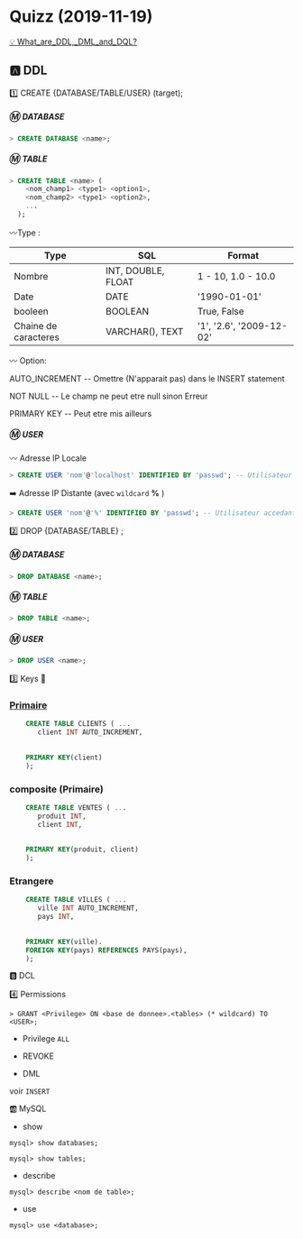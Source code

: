 # Quizz (2019-11-19)

[:bulb: What_are_DDL,_DML_and_DQL?](https://en.wikibooks.org/wiki/MySQL/Language/Definitions:_what_are_DDL,_DML_and_DQL%3F)

## :a: DDL

:one: CREATE {DATABASE/TABLE/USER} (target);

##### :m: DATABASE

```SQL
> CREATE DATABASE <name>;
```


##### :m: TABLE

```SQL
> CREATE TABLE <name> ( 
    <nom_champ1> <type1> <option1>, 
    <nom_champ2> <type1> <option2>, 
    ...
  );
```

:wavy_dash:Type :

| Type                 |  SQL                  | Format                   |
|----------------------|-----------------------|--------------------------|
| Nombre               |INT, DOUBLE, FLOAT     | 1 - 10, 1.0 - 10.0       |  
| Date                 | DATE                  | '1990-01-01'             |
| booleen              | BOOLEAN               | True, False              |
| Chaine de caracteres | VARCHAR(<size>), TEXT | '1', '2.6', '2009-12-02' |
  
:wavy_dash: Option: 

AUTO_INCREMENT -- Omettre (N'apparait pas) dans le INSERT statement

NOT NULL -- Le champ ne peut etre null sinon Erreur

PRIMARY KEY -- Peut etre mis ailleurs


##### :m: USER 

:wavy_dash: Adresse IP Locale

```SQL
> CREATE USER 'nom'@'localhost' IDENTIFIED BY 'passwd'; -- Utilisateur accedant a la machine locale
```

:arrow_right: Adresse IP Distante (avec `wildcard` **%** )

```SQL
> CREATE USER 'nom'@'%' IDENTIFIED BY 'passwd'; -- Utilisateur accedant a la machine distante
```

:two: DROP {DATABASE/TABLE} <name>;

##### :m: DATABASE

```SQL
> DROP DATABASE <name>;
```

##### :m: TABLE 

```SQL
> DROP TABLE <name>;
```
##### :m: USER 

```SQL
> DROP USER <name>;
```

:three: Keys :key:
 
 ### [Primaire](http://www.mysqltutorial.org/mysql-primary-key/) 
     
```SQL
    CREATE TABLE CLIENTS ( ...
       client INT AUTO_INCREMENT,
    
    
    PRIMARY KEY(client)    
    );
``` 

### composite (Primaire) 

```SQL
    CREATE TABLE VENTES ( ...
       produit INT,
       client INT,
    
    
    PRIMARY KEY(produit, client)    
    );
``` 
 ### Etrangere
 
```SQL
    CREATE TABLE VILLES ( ...
       ville INT AUTO_INCREMENT,
       pays INT,
    
    
    PRIMARY KEY(ville).
    FOREIGN KEY(pays) REFERENCES PAYS(pays),
    );
``` 
 

:b: DCL


:four: Permissions

```
> GRANT <Privilege> ON <base de donnee>.<tables> (* wildcard) TO <USER>;  
```

* Privilege `ALL`

- REVOKE

* DML

voir `INSERT`



:ab: MySQL

- show <artifacts>
    
```
mysql> show databases;
```

```
mysql> show tables;
```


- describe

```
mysql> describe <nom de table>;
```


- use

```
mysql> use <database>;
```

